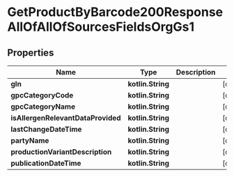 
# GetProductByBarcode200ResponseAllOfAllOfSourcesFieldsOrgGs1

## Properties
| Name | Type | Description | Notes |
| ------------ | ------------- | ------------- | ------------- |
| **gln** | **kotlin.String** |  |  [optional] |
| **gpcCategoryCode** | **kotlin.String** |  |  [optional] |
| **gpcCategoryName** | **kotlin.String** |  |  [optional] |
| **isAllergenRelevantDataProvided** | **kotlin.String** |  |  [optional] |
| **lastChangeDateTime** | **kotlin.String** |  |  [optional] |
| **partyName** | **kotlin.String** |  |  [optional] |
| **productionVariantDescription** | **kotlin.String** |  |  [optional] |
| **publicationDateTime** | **kotlin.String** |  |  [optional] |



